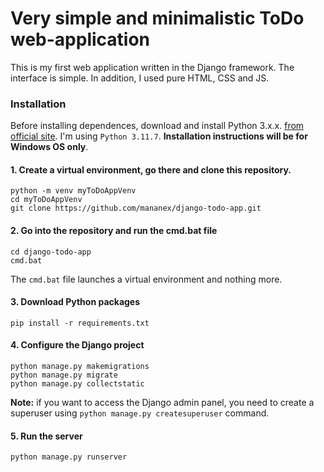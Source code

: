 # Very simple and minimalistic ToDo web-application

This is my first web application written in the Django framework. The interface is simple. In addition, I used pure HTML, CSS and JS.

### Installation
Before installing dependences, download and install Python 3.x.x. [from official site](https://www.python.org/). I'm using `Python 3.11.7`. **Installation instructions will be for Windows OS only**.

#### 1. Create a virtual environment, go there and clone this repository.
```
python -m venv myToDoAppVenv
cd myToDoAppVenv
git clone https://github.com/mananex/django-todo-app.git
```
#### 2. Go into the repository and run the cmd.bat file
```
cd django-todo-app
cmd.bat
```
The `cmd.bat` file launches a virtual environment and nothing more.
#### 3. Download Python packages
```
pip install -r requirements.txt
```
#### 4. Configure the Django project
```
python manage.py makemigrations
python manage.py migrate
python manage.py collectstatic
```
**Note:** if you want to access the Django admin panel, you need to create a superuser using `python manage.py createsuperuser` command.
#### 5. Run the server
```
python manage.py runserver
```
